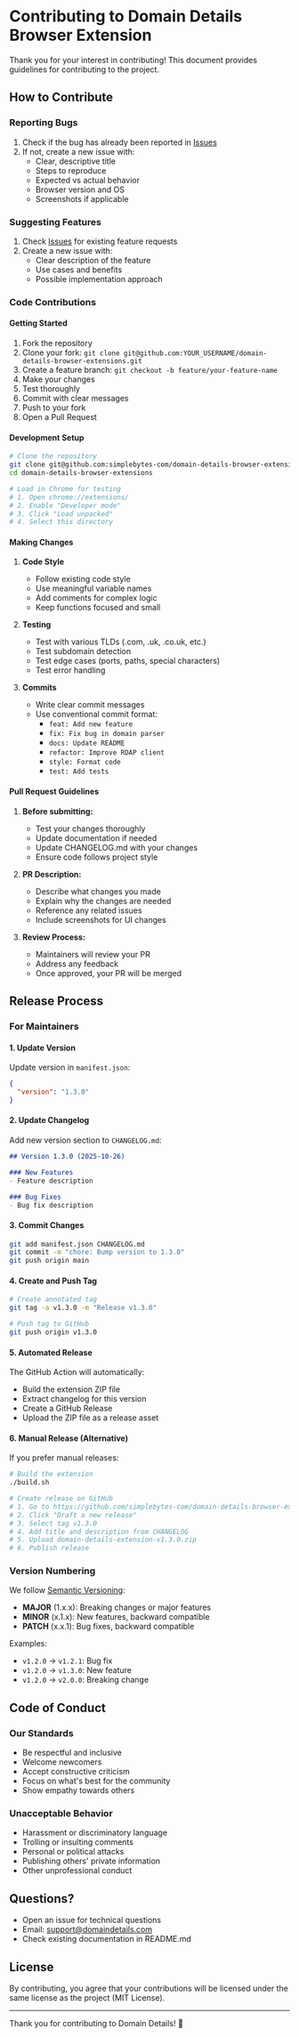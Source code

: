# Contributing to Domain Details Browser Extension

Thank you for your interest in contributing! This document provides guidelines for contributing to the project.

## How to Contribute

### Reporting Bugs

1. Check if the bug has already been reported in [Issues](../../issues)
2. If not, create a new issue with:
   - Clear, descriptive title
   - Steps to reproduce
   - Expected vs actual behavior
   - Browser version and OS
   - Screenshots if applicable

### Suggesting Features

1. Check [Issues](../../issues) for existing feature requests
2. Create a new issue with:
   - Clear description of the feature
   - Use cases and benefits
   - Possible implementation approach

### Code Contributions

#### Getting Started

1. Fork the repository
2. Clone your fork: `git clone git@github.com:YOUR_USERNAME/domain-details-browser-extensions.git`
3. Create a feature branch: `git checkout -b feature/your-feature-name`
4. Make your changes
5. Test thoroughly
6. Commit with clear messages
7. Push to your fork
8. Open a Pull Request

#### Development Setup

```bash
# Clone the repository
git clone git@github.com:simplebytes-com/domain-details-browser-extensions.git
cd domain-details-browser-extensions

# Load in Chrome for testing
# 1. Open chrome://extensions/
# 2. Enable "Developer mode"
# 3. Click "Load unpacked"
# 4. Select this directory
```

#### Making Changes

1. **Code Style**
   - Follow existing code style
   - Use meaningful variable names
   - Add comments for complex logic
   - Keep functions focused and small

2. **Testing**
   - Test with various TLDs (.com, .uk, .co.uk, etc.)
   - Test subdomain detection
   - Test edge cases (ports, paths, special characters)
   - Test error handling

3. **Commits**
   - Write clear commit messages
   - Use conventional commit format:
     - `feat: Add new feature`
     - `fix: Fix bug in domain parser`
     - `docs: Update README`
     - `refactor: Improve RDAP client`
     - `style: Format code`
     - `test: Add tests`

#### Pull Request Guidelines

1. **Before submitting:**
   - Test your changes thoroughly
   - Update documentation if needed
   - Update CHANGELOG.md with your changes
   - Ensure code follows project style

2. **PR Description:**
   - Describe what changes you made
   - Explain why the changes are needed
   - Reference any related issues
   - Include screenshots for UI changes

3. **Review Process:**
   - Maintainers will review your PR
   - Address any feedback
   - Once approved, your PR will be merged

## Release Process

### For Maintainers

#### 1. Update Version

Update version in `manifest.json`:
```json
{
  "version": "1.3.0"
}
```

#### 2. Update Changelog

Add new version section to `CHANGELOG.md`:
```markdown
## Version 1.3.0 (2025-10-26)

### New Features
- Feature description

### Bug Fixes
- Bug fix description
```

#### 3. Commit Changes

```bash
git add manifest.json CHANGELOG.md
git commit -m "chore: Bump version to 1.3.0"
git push origin main
```

#### 4. Create and Push Tag

```bash
# Create annotated tag
git tag -a v1.3.0 -m "Release v1.3.0"

# Push tag to GitHub
git push origin v1.3.0
```

#### 5. Automated Release

The GitHub Action will automatically:
- Build the extension ZIP file
- Extract changelog for this version
- Create a GitHub Release
- Upload the ZIP file as a release asset

#### 6. Manual Release (Alternative)

If you prefer manual releases:

```bash
# Build the extension
./build.sh

# Create release on GitHub
# 1. Go to https://github.com/simplebytes-com/domain-details-browser-extensions/releases
# 2. Click "Draft a new release"
# 3. Select tag v1.3.0
# 4. Add title and description from CHANGELOG
# 5. Upload domain-details-extension-v1.3.0.zip
# 6. Publish release
```

### Version Numbering

We follow [Semantic Versioning](https://semver.org/):

- **MAJOR** (1.x.x): Breaking changes or major features
- **MINOR** (x.1.x): New features, backward compatible
- **PATCH** (x.x.1): Bug fixes, backward compatible

Examples:
- `v1.2.0` → `v1.2.1`: Bug fix
- `v1.2.0` → `v1.3.0`: New feature
- `v1.2.0` → `v2.0.0`: Breaking change

## Code of Conduct

### Our Standards

- Be respectful and inclusive
- Welcome newcomers
- Accept constructive criticism
- Focus on what's best for the community
- Show empathy towards others

### Unacceptable Behavior

- Harassment or discriminatory language
- Trolling or insulting comments
- Personal or political attacks
- Publishing others' private information
- Other unprofessional conduct

## Questions?

- Open an issue for technical questions
- Email: support@domaindetails.com
- Check existing documentation in README.md

## License

By contributing, you agree that your contributions will be licensed under the same license as the project (MIT License).

---

Thank you for contributing to Domain Details! 🎉
